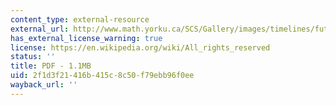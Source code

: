 ```yaml
---
content_type: external-resource
external_url: http://www.math.yorku.ca/SCS/Gallery/images/timelines/futureswatch-org.pdf
has_external_license_warning: true
license: https://en.wikipedia.org/wiki/All_rights_reserved
status: ''
title: PDF - 1.1MB
uid: 2f1d3f21-416b-415c-8c50-f79ebb96f0ee
wayback_url: ''
---
```

